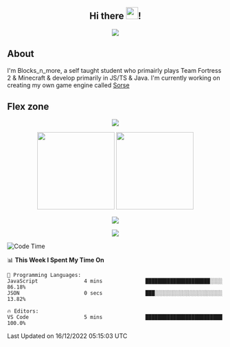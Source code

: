 <h2 align="center">
  Hi there <img src="https://media.giphy.com/media/hvRJCLFzcasrR4ia7z/giphy.gif" width="28">!
</h2>

<p align="center">
  <img src="https://forthebadge.com/images/badges/0-percent-optimized.svg">
</p>

## About
I'm Blocks_n_more, a self taught student who primairly plays Team Fortress 2 & Minecraft & develop primarily in JS/TS & Java. I'm currently working on creating my own game engine called [Sorse](https://github.com/Wave-Studio/sorse2)

## Flex zone
<p align="center">
 <img src="https://github-profile-summary-cards.vercel.app/api/cards/profile-details?username=Blocksnmore&theme=github_dark">
</p>
<p align="center">
 <img height="180em" src="https://github-readme-stats.vercel.app/api?username=Blocksnmore&show_icons=true&theme=dark&hide_border=true">
 <img height="180em" src="https://github-readme-stats.vercel.app/api/top-langs/?username=Blocksnmore&layout=compact&theme=dark&hide_border=true"> 
</p>
<p align="center">
 <img src="https://github-readme-streak-stats.herokuapp.com/?user=Blocksnmore&theme=dark&hide_border=true">
</p>
<p align="center">
 <img src="https://activity-graph.herokuapp.com/graph?username=Blocksnmore&theme=github&hide_border=true"> 
</p>

<!--START_SECTION:waka-->
![Code Time](http://img.shields.io/badge/Code%20Time-436%20hrs%2042%20mins-blue)

📊 **This Week I Spent My Time On** 

```text
💬 Programming Languages: 
JavaScript               4 mins              █████████████████████░░░░   86.18% 
JSON                     0 secs              ███░░░░░░░░░░░░░░░░░░░░░░   13.82%

🔥 Editors: 
VS Code                  5 mins              █████████████████████████   100.0%

```


 Last Updated on 16/12/2022 05:15:03 UTC
<!--END_SECTION:waka-->

